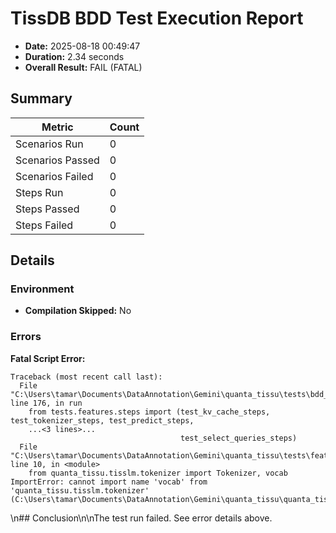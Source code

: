# TissDB BDD Test Execution Report

- **Date:** 2025-08-18 00:49:47
- **Duration:** 2.34 seconds
- **Overall Result:** FAIL (FATAL)

## Summary

| Metric             | Count |
| ------------------ | ----- |
| Scenarios Run      | 0      |
| Scenarios Passed   | 0    |
| Scenarios Failed   | 0    |
| Steps Run          | 0          |
| Steps Passed       | 0        |
| Steps Failed       | 0        |

## Details

### Environment
- **Compilation Skipped:** No

### Errors

**Fatal Script Error:**

```
Traceback (most recent call last):
  File "C:\Users\tamar\Documents\DataAnnotation\Gemini\quanta_tissu\tests\bdd_runner.py", line 176, in run
    from tests.features.steps import (test_kv_cache_steps, test_tokenizer_steps, test_predict_steps,
    ...<3 lines>...
                                      test_select_queries_steps)
  File "C:\Users\tamar\Documents\DataAnnotation\Gemini\quanta_tissu\tests\features\steps\test_kv_cache_steps.py", line 10, in <module>
    from quanta_tissu.tisslm.tokenizer import Tokenizer, vocab
ImportError: cannot import name 'vocab' from 'quanta_tissu.tisslm.tokenizer' (C:\Users\tamar\Documents\DataAnnotation\Gemini\quanta_tissu\quanta_tissu\tisslm\tokenizer.py)

```

\n## Conclusion\n\nThe test run failed. See error details above.
